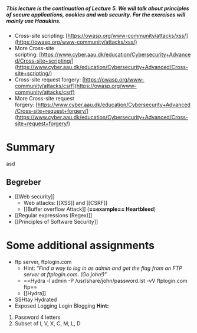 ##### This lecture is the continuation of Lecture 5. We will talk about principles of secure applications, cookies and web security. For the exercises will mainly use Haaukins.
- Cross-site scripting: [https://owasp.org/www-community/attacks/xss/](https://owasp.org/www-community/attacks/xss/)
- More Cross-site scripting: [https://www.cyber.aau.dk/education/Cybersecurity+Advanced/Cross-site+scripting/](https://www.cyber.aau.dk/education/Cybersecurity+Advanced/Cross-site+scripting/)
- Cross-site request forgery: [https://owasp.org/www-community/attacks/csrf](https://owasp.org/www-community/attacks/csrf)
- More Cross-site request forgery: [https://www.cyber.aau.dk/education/Cybersecurity+Advanced/Cross-site+request+forgery/](https://www.cyber.aau.dk/education/Cybersecurity+Advanced/Cross-site+request+forgery/)
# Summary
asd

## Begreber 
- [[Web security]]
	- Web attacks: [[XSS]] and [[CSRF]]
	- [[Buffer overflow Attack]] (**==example== Heartbleed**)
- [[Regular expressions (Regex)]]
- [[Principles of Software Security]]

# Some additional assignments
- ftp server, ftplogin.com
	- Hint: “*Find a way to log in as admin and get the flag from an FTP server at ftplogin.com. (Go john!)*”
	- ==Hydra -l admin -P /usr/share/john/password.lst -vV ftplogin.com ftp==
	- [[Hydra]]
- SSHtay Hydrated
- Exposed Logging Login Blogging
**Hint:**
1. Password 4 letters
2. Subset of I, V, X, C, M, L, D